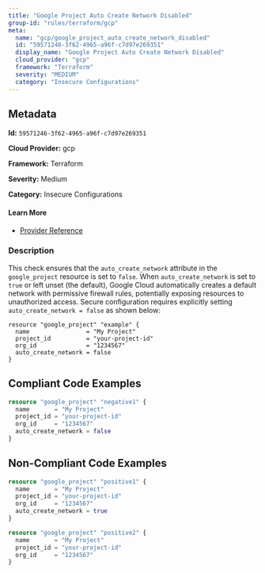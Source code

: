 ```yaml
---
title: "Google Project Auto Create Network Disabled"
group-id: "rules/terraform/gcp"
meta:
  name: "gcp/google_project_auto_create_network_disabled"
  id: "59571246-3f62-4965-a96f-c7d97e269351"
  display_name: "Google Project Auto Create Network Disabled"
  cloud_provider: "gcp"
  framework: "Terraform"
  severity: "MEDIUM"
  category: "Insecure Configurations"
---
```

## Metadata

**Id:** `59571246-3f62-4965-a96f-c7d97e269351`

**Cloud Provider:** gcp

**Framework:** Terraform

**Severity:** Medium

**Category:** Insecure Configurations

#### Learn More

 - [Provider Reference](https://registry.terraform.io/providers/hashicorp/google/latest/docs/resources/google_project)

### Description

 This check ensures that the `auto_create_network` attribute in the `google_project` resource is set to `false`. When `auto_create_network` is set to `true` or left unset (the default), Google Cloud automatically creates a default network with permissive firewall rules, potentially exposing resources to unauthorized access. Secure configuration requires explicitly setting `auto_create_network = false` as shown below:

```
resource "google_project" "example" {
  name                = "My Project"
  project_id          = "your-project-id"
  org_id              = "1234567"
  auto_create_network = false
}
```


## Compliant Code Examples
```terraform
resource "google_project" "negative1" {
  name       = "My Project"
  project_id = "your-project-id"
  org_id     = "1234567"
  auto_create_network = false
}

```
## Non-Compliant Code Examples
```terraform
resource "google_project" "positive1" {
  name       = "My Project"
  project_id = "your-project-id"
  org_id     = "1234567"
  auto_create_network = true
}

resource "google_project" "positive2" {
  name       = "My Project"
  project_id = "your-project-id"
  org_id     = "1234567"
}

```